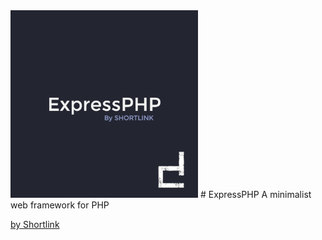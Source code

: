 <img width="300" src="assets/logo.png" alt="Shortlink Logo">
# ExpressPHP
A minimalist web framework for PHP

<a href="http://shortlink.dlsn.fr/">by Shortlink</a>
